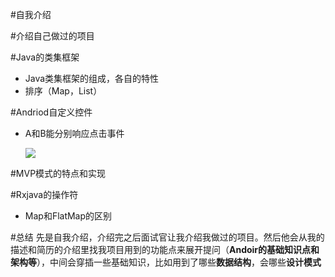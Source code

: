 #自我介绍

#介绍自己做过的项目

#Java的类集框架
- Java类集框架的组成，各自的特性
- 排序（Map，List）

#Andriod自定义控件
- A和B能分别响应点击事件

	![](http://i.imgur.com/dSNGMnm.png)	

#MVP模式的特点和实现

#Rxjava的操作符
- Map和FlatMap的区别

#总结
先是自我介绍，介绍完之后面试官让我介绍我做过的项目。然后他会从我的描述和简历的介绍里找我项目用到的功能点来展开提问（**Andoir的基础知识点和架构等**），中间会穿插一些基础知识，比如用到了哪些**数据结构**，会哪些**设计模式**

